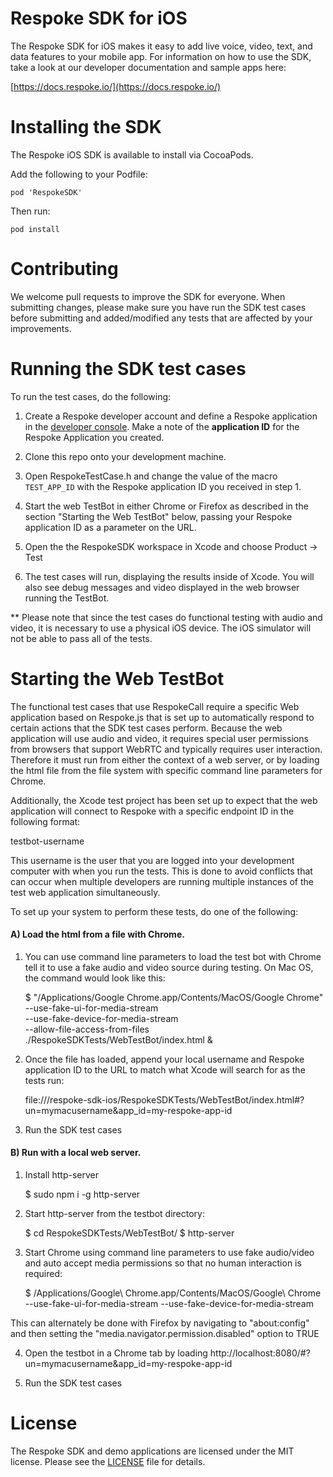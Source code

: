 Respoke SDK for iOS
================================

The Respoke SDK for iOS makes it easy to add live voice, video, text, and data features to your mobile app. For information on how to use the SDK, take a look at our developer documentation and sample apps here:

[https://docs.respoke.io/](https://docs.respoke.io/)

Installing the SDK
=============

The Respoke iOS SDK is available to install via CocoaPods.

Add the following to your Podfile:

    pod 'RespokeSDK'


Then run:

    pod install

Contributing
============

We welcome pull requests to improve the SDK for everyone. When submitting changes, please make sure you have run the SDK test cases before submitting and added/modified any tests that are affected by your improvements.

Running the SDK test cases
==========================

To run the test cases, do the following:

1) Create a Respoke developer account and define a Respoke application in the [developer console](https://portal.respoke.io/#/signup). Make a note of the **application ID** for the Respoke Application you created.

2) Clone this repo onto your development machine.

3) Open RespokeTestCase.h and change the value of the macro `TEST_APP_ID` with the Respoke application ID you received in step 1.

4) Start the web TestBot in either Chrome or Firefox as described in the section "Starting the Web TestBot" below, passing your Respoke application ID as a parameter on the URL.

5) Open the the RespokeSDK workspace in Xcode and choose Product -> Test

6) The test cases will run, displaying the results inside of Xcode. You will also see debug messages and video displayed in the web browser running the TestBot.

** Please note that since the test cases do functional testing with audio and video, it is necessary to use a physical iOS device. The iOS simulator will not be able to pass all of the tests.

Starting the Web TestBot
========================

The functional test cases that use RespokeCall require a specific Web application based on Respoke.js that is set up to automatically respond to certain actions that the SDK test cases perform. Because the web application will use audio and video, it requires special user permissions from browsers that support WebRTC and typically requires user interaction. Therefore it must run from either the context of a web server, or by loading the html file from the file system with specific command line parameters for Chrome. 

Additionally, the Xcode test project has been set up to expect that the web application will connect to Respoke with a specific endpoint ID in the following format:

testbot-username

This username is the user that you are logged into your development computer with when you run the tests. This is done to avoid conflicts that can occur when multiple developers are running multiple instances of the test web application simultaneously. 

To set up your system to perform these tests, do one of the following:

#### A) Load the html from a file with Chrome.


1) You can use command line parameters to load the test bot with Chrome tell it to use a fake audio and video source during testing. On Mac OS, the command would look like this:

    $ "/Applications/Google Chrome.app/Contents/MacOS/Google Chrome" \
    --use-fake-ui-for-media-stream \
    --use-fake-device-for-media-stream \
    --allow-file-access-from-files \
    ./RespokeSDKTests/WebTestBot/index.html &

2) Once the file has loaded, append your local username and Respoke application ID to the URL to match what Xcode will search for as the tests run:

    file:///respoke-sdk-ios/RespokeSDKTests/WebTestBot/index.html#?un=mymacusername&app_id=my-respoke-app-id

3) Run the SDK test cases



#### B) Run with a local web server.


1) Install http-server

    $ sudo npm i -g http-server

2) Start http-server from the testbot directory:

    $ cd RespokeSDKTests/WebTestBot/
    $ http-server

3) Start Chrome using command line parameters to use fake audio/video and auto accept media permissions so that no human interaction is required:

    $ /Applications/Google\ Chrome.app/Contents/MacOS/Google\ Chrome --use-fake-ui-for-media-stream --use-fake-device-for-media-stream

This can alternately be done with Firefox by navigating to "about:config" and then setting the "media.navigator.permission.disabled" option to TRUE

4) Open the testbot in a Chrome tab by loading http://localhost:8080/#?un=mymacusername&app_id=my-respoke-app-id

5) Run the SDK test cases


License
=======

The Respoke SDK and demo applications are licensed under the MIT license. Please see the [LICENSE](LICENSE) file for details.

